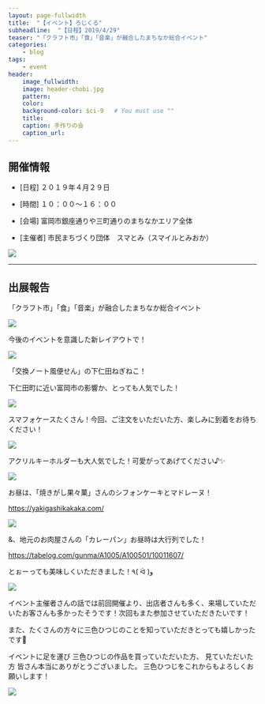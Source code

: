 ```yaml
---
layout: page-fullwidth
title:  "【イベント】ろじくる"
subheadline:  "【日程】2019/4/29"
teaser: "「クラフト市」「食」「音楽」が融合したまちなか総合イベント"
categories:
    - blog
tags:
    - event
header:
    image_fullwidth:
    image: header-chobi.jpg
    pattern:
    color:
    background-color: $ci-9   # You must use ""
    title:
    caption: 手作りの会
    caption_url: 
---
```


## 開催情報

* [日程] ２０１９年４月２９日　

* [時間] １０：００～１６：００

* [会場] 富岡市銀座通りや三町通りのまちなかエリア全体

* [主催者] 市民まちづくり団体　スマとみ（スマイルとみおか）

![](https://lh3.googleusercontent.com/pw/ACtC-3cAlc3veOVGhJS8b_YH_LLn-hT2j0RnSd5V-Z27xJAISJhO24N09R4X8evJTZDHCl6_geI4irxvoVvQt1Qa8rUAPu9kSZ-YkoP4UiIAoV4z3cDarqCaqNUDR85LhKBDaMIaNqS1MKkBYOP-5HkpKomF=w509-h635-no?authuser=2)

---

## 出展報告

「クラフト市」「食」「音楽」が融合したまちなか総合イベント

![](https://lh3.googleusercontent.com/pw/ACtC-3cf319FkZHL9n8EKOtALpFnhjlj4A9RPxg3ErKoE0ReckS6zQV6Z1FgPCPi4n_GkQ9tICCuMPzzj_3D2IF2cZEe8-vfHRkNUaJ5Mr_VJyWQUEQTb6pEniX-0qo9gsINxk99NpYraSgfM-Vut3PGnv4n=w847-h635-no?authuser=2)

今後のイベントを意識した新レイアウトで！

![](https://lh3.googleusercontent.com/pw/ACtC-3eaN2CsZCT5bgJotymAcHQ0BLVv2zzggH3nKUpEND8RIaaGcUrWibubqBeAE72ubmNM9qwFo_8ivHD4fFE9dWk8HhKx-gsBwGxJ0z8tIohIIPH2pQBB_cgoHz80Tpd5DPGhL_yjQpGDeZLof6nw9sMs=w847-h635-no?authuser=2)

「交換ノート風便せん」の下仁田ねぎねこ！

下仁田町に近い富岡市の影響か、とっても人気でした！

![](https://lh3.googleusercontent.com/pw/ACtC-3fZXmrbOZUJHehkX2r0Xgrsi3Z9XIOOqu-xUQMrRgLb1fCAkS7Zzdey3VaIYQGi9xtsEaebPe6EeeTMPdYWDHkH290Cqp3qjLT1MjgpiI0UyfbZIyN58ho5d2-CijRhsFsasdYduoXUCboEsHNKj724=w847-h635-no?authuser=2)

スマフォケースたくさん！今回、ご注文をいただいた方、楽しみに到着をお待ちください！

![](https://lh3.googleusercontent.com/pw/ACtC-3fRcDkNhjbp1cX7WI9lrRjkNrqtAnlH3Pib7IF0M76zUmifL3atsEDUIPl4tEkKdgbfmAiTo__nzowNVs8Z8sAxssyLhXB1rP21LCKIRmxfHE99MKGh9AXZLCxrKL9uoJnP3ozN1jMHZK1tRz0k97tB=w477-h635-no?authuser=2)

アクリルキーホルダーも大人気でした！可愛がってあげてください♪✨

![](https://lh3.googleusercontent.com/pw/ACtC-3fAd7BFC0stF2Wba7ZXsySa293r8MzNV0gbnW0tIJ1-pDgR0HA1PqbHfvd2OqJhXfZhTiSupVO10wjw7dAKRpBWkAtjCfzanE6nfHBR96J2eEO-v_E3ssAy1IfLoG-LNJMKMHKghSaBg--lyU2Pg4D-=w847-h635-no?authuser=2)

お昼は、「焼きがし果々菓」さんのシフォンケーキとマドレーヌ！

https://yakigashikakaka.com/

![](https://lh3.googleusercontent.com/pw/ACtC-3dWWGSH1HqtjYEJM8zk1dP1nW0xxlJNwEg0oP6zziXZRZZHW9gNYskjAdF7lfVipSSsKG5sDwQK2bq-baEqyBebxTHbbBOP0bw34w5t8xM_Vq75sCZFh2V2TUDaWVemSHfHhZgMVb9PyPvt1n6qtqH4=w847-h635-no?authuser=2)

&、地元のお肉屋さんの「カレーパン」お昼時は大行列でした！

https://tabelog.com/gunma/A1005/A100501/10011607/

とぉーっても美味しくいただきました！٩( ᐛ )و

![](https://lh3.googleusercontent.com/pw/ACtC-3cF6rH-hGG0rMEmgYx5MakFtv5ThZuD1Vzio1Oa8n_14agl2NVsnTuBFVIm6SPWpj5P1uyYL7y48Vl_xLO7zQua6BWE4mjm6vbAeCcjHnvYQ4zWjxprE06vT0HTf2wgD4LbGz44KfgAX_9P_CIQXR1o=w477-h635-no?authuser=2)

イベント主催者さんの話では前回開催より、出店者さんも多く、来場していただいたお客さんも多かったそうです！次回もまた参加させていただきたいです！

また、たくさんの方々に三色ひつじのことを知っていただきとっても嬉しかったです💖

イベントに足を運び 三色ひつじの作品を買っていただいた方、 見ていただいた方 皆さん本当にありがとうございました。 三色ひつじをこれからもよろしくお願いします！

![](https://lh3.googleusercontent.com/pw/ACtC-3daj0sZUVPwe7vCZj8NeyxeXSpER4gWJ4Z5zKpmS-IK6_3IPKxoS95h8HkhXO3KMer-T4WO82uH4ZIKPMhUA-JYeWKiz8Mxg6sMy3ykcxmuXu0SuSMvDWbBdXOyS-EhNMY3auNQfhQ341t0TdGMX8gC=w477-h635-no?authuser=2)